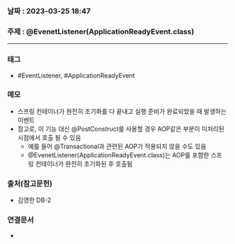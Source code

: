 ### 날짜 : 2023-03-25 18:47
### 주제 : @EvenetListener(ApplicationReadyEvent.class)
---
### 태그
* #EventListener, #ApplicationReadyEvent

### 메모
* 스프링 컨테이너가 완전히 초기화를 다 끝내고 실행 준비가 완료되었을 때 발생하는 이벤트
* 참고로,  이 기능 대신 @PostConstruct를 사용할 경우 AOP같은 부분이 미처리된 시점에서 호출 될 수 있음
	* 예를 들어 @Transactional과 관련된 AOP가 적용되지 않을 수도 있음
	* @EvenetListener(ApplicationReadyEvent.class)는 AOP를 포함한 스프링 컨테이너가 완전히 초기화된 후 호출됨

### 출처(참고문헌)
-  김영한 DB-2

### 연결문서
- 